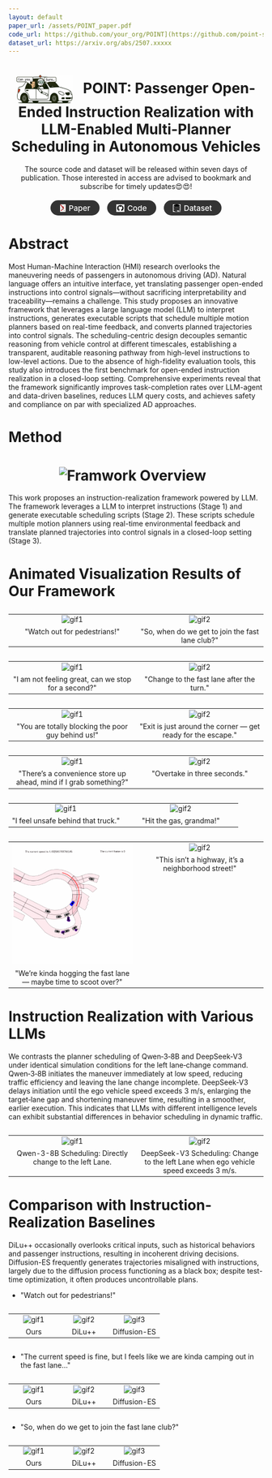 ```yaml
---
layout: default
paper_url: /assets/POINT_paper.pdf
code_url: https://github.com/your_org/POINT](https://github.com/point-scheduling/point-scheduling.github.io/
dataset_url: https://arxiv.org/abs/2507.xxxxx
---
```


<style>
/* 隐藏 header 区域里指向主页的那条站点标题链接 */
header a[href="/"], /* 如果是根目录链接 */
header .site-title, /* 如果有 site-title 之类的 class */
.navbar-brand       /* 或者 bootstrap 里叫 navbar‑brand 的 */
{
  display: none !important;
}
</style>

<style>
.pill-bar{
  text-align:center;
  margin: 1.2rem 0 2rem;
}
.pill-bar a{
  display:inline-flex;
  align-items:center;
  gap:.4em;
  padding:.45rem 1.15rem;
  margin:0 .35rem;
  background:#333;
  color:#fff !important;
  border-radius:9999px;
  font-weight:500;
  text-decoration:none;
  font-size:0.95rem;
  line-height:1;
  transition:background .15s;
}
.pill-bar a:hover{ background:#555; }
.pill-bar img, .pill-bar i{
  height:1em;
  width:auto;
}

/* 1) 隐藏指向首页的第一个裸链接 */
body > a[href="/"],
body > a[href="{{ "/" | relative_url }}"],
body > a[href^="https://anonymous-ai97.github.io"]{
  display:none !important;
}

/* 保险：如果上面仍不中，就用这个“兜底” */
body > a:first-of-type{
  display:none !important;
}
</style>





<h1 align="center"><img src="/assets/Icon.png" alt="Paper Icon" style="height:2em; vertical-align:middle; margin-right:0.5em;"> POINT: Passenger Open-Ended Instruction Realization with LLM-Enabled Multi-Planner Scheduling in Autonomous Vehicles</h1>
<p align="center"> The source code and dataset will be released within seven days of publication. Those interested in access are advised to bookmark and subscribe for timely updates😍😍! </p>


<div class="pill-bar">
  <a href="{{ page.paper_url }}"><img src="/assets/arxiv_icon.svg" alt=""> Paper</a>
  <a href="{{ page.code_url }}"><img src="/assets/github_icon.svg" alt=""> Code</a>
  <a href="{{ page.arxiv_url }}"><img src="/assets/dataset_icon.png" alt=""> Dataset</a>
</div>



# Abstract
Most Human-Machine Interaction (HMI) research overlooks the maneuvering needs of passengers in autonomous driving (AD). Natural language offers an intuitive interface, yet translating passenger open-ended instructions into control signals—without sacrificing interpretability and traceability—remains a challenge. This study proposes an innovative framework that leverages a large language model (LLM) to interpret instructions, generates executable scripts that schedule multiple motion planners based on real-time feedback, and converts planned trajectories into control signals. The scheduling-centric design decouples semantic reasoning from vehicle control at different timescales, establishing a transparent, auditable reasoning pathway from high-level instructions to low-level actions. Due to the absence of high-fidelity evaluation tools, this study also introduces the first benchmark for open-ended instruction realization in a closed-loop setting. Comprehensive experiments reveal that the framework significantly improves task-completion rates over LLM-agent and data-driven baselines, reduces LLM query costs, and achieves safety and compliance on par with specialized AD approaches.




# Method
<h1 align="center"><img src="/assets/Overview.png" alt="Framwork Overview" style="height:15em; vertical-align:middle; margin-right:0.5em;"></h1>

This work proposes an instruction-realization framework powered by LLM. The framework leverages a LLM to interpret instructions (Stage 1) and generate executable scheduling scripts (Stage 2). These scripts schedule multiple motion planners using real-time environmental feedback and translate planned trajectories into control signals in a closed-loop setting (Stage 3).







# Animated Visualization Results of Our Framework
<table style="width:100%; border:none; margin:2em 0;">
  <tr>
    <td style="text-align:center; vertical-align:top; width:50%;">
      <img src="/assets/Left_Lane_Change_1.gif" alt="gif1" style="max-width:100%; height:auto;">
      <figcaption style="margin-top:0.5em;">"Watch out for pedestrians!"</figcaption>
    </td>
    <td style="text-align:center; vertical-align:top; width:50%;">
      <img src="/assets/Left_Lane_Change_2.gif" alt="gif2" style="max-width:100%; height:auto;">
      <figcaption style="margin-top:0.5em;">"So, when do we get to join the fast lane club?"</figcaption>
    </td>
  </tr>
</table>


<table style="width:100%; border:none; margin:2em 0;">
  <tr>
    <td style="text-align:center; vertical-align:top; width:50%;">
      <img src="/assets/Pull_Over_2.gif" alt="gif1" style="max-width:100%; height:auto;">
      <figcaption style="margin-top:0.5em;">"I am not feeling great, can we stop for a second?"</figcaption>
    </td>
    <td style="text-align:center; vertical-align:top; width:50%;">
      <img src="/assets/Compositional_1.gif" alt="gif2" style="max-width:100%; height:auto;">
      <figcaption style="margin-top:0.5em;">"Change to the fast lane after the turn."</figcaption>
    </td>
  </tr>
</table>



<table style="width:100%; border:none; margin:2em 0;">
  <tr>
    <td style="text-align:center; vertical-align:top; width:50%;">
      <img src="/assets/Right_Lane_Change_1.gif" alt="gif1" style="max-width:100%; height:auto;">
      <figcaption style="margin-top:0.5em;">"You are totally blocking the poor guy behind us!"</figcaption>
    </td>
    <td style="text-align:center; vertical-align:top; width:50%;">
      <img src="/assets/Right_Lane_Change_2.gif" alt="gif2" style="max-width:100%; height:auto;">
      <figcaption style="margin-top:0.5em;">"Exit is just around the corner — get ready for the escape."</figcaption>
    </td>
  </tr>
</table>




<table style="width:100%; border:none; margin:2em 0;">
  <tr>
    <td style="text-align:center; vertical-align:top; width:50%;">
      <img src="/assets/Pull_Over_3.gif" alt="gif1" style="max-width:100%; height:auto;">
      <figcaption style="margin-top:0.5em;">"There’s a convenience store up ahead, mind if I grab something?"</figcaption>
    </td>
    <td style="text-align:center; vertical-align:top; width:50%;">
      <img src="/assets/Compositional_2.gif" alt="gif2" style="max-width:100%; height:auto;">
      <figcaption style="margin-top:0.5em;">"Overtake in three seconds."</figcaption>
    </td>
  </tr>
</table>





<table style="width:100%; border:none; margin:2em 0;">
  <tr>
    <td style="text-align:center; vertical-align:top; width:50%;">
      <img src="/assets/Left_Lane_Change_4.gif" alt="gif1" style="max-width:100%; height:auto;">
      <figcaption style="margin-top:0.5em;">"I feel unsafe behind that truck."</figcaption>
    </td>
    <td style="text-align:center; vertical-align:top; width:50%;">
      <img src="/assets/Acceleration_1.gif" alt="gif2" style="max-width:100%; height:auto;">
      <figcaption style="margin-top:0.5em;">"Hit the gas, grandma!"</figcaption>
    </td>
  </tr>
</table>


<table style="width:100%; border:none; margin:2em 0;">
  <tr>
    <td style="text-align:center; vertical-align:top; width:50%;">
      <img src="/assets/Left_Lane_Change_5.gif" alt="gif1" style="max-width:100%; height:auto;">
      <figcaption style="margin-top:0.5em;">"We’re kinda hogging the fast lane — maybe time to scoot over?"</figcaption>
    </td>
    <td style="text-align:center; vertical-align:top; width:50%;">
      <img src="/assets/Deceleration.gif" alt="gif2" style="max-width:100%; height:auto;">
      <figcaption style="margin-top:0.5em;">"This isn’t a highway, it’s a neighborhood street!"</figcaption>
    </td>
  </tr>
</table>










# Instruction Realization with Various LLMs

We contrasts the planner scheduling of Qwen‑3‑8B and DeepSeek‑V3 under identical simulation conditions for the left lane‑change command. Qwen‑3‑8B initiates the maneuver immediately at low speed, reducing traffic efficiency and leaving the lane change incomplete. DeepSeek‑V3 delays initiation until the ego vehicle speed exceeds 3 m/s, enlarging the target‑lane gap and shortening maneuver time, resulting in a smoother, earlier execution. This indicates that LLMs with different intelligence levels can exhibit substantial differences in behavior scheduling in dynamic traffic.

<table style="width:100%; border:none; margin:2em 0;">
  <tr>
    <td style="text-align:center; vertical-align:top; width:50%;">
      <img src="/assets/SLM_1.gif" alt="gif1" style="max-width:100%; height:auto;">
      <figcaption style="margin-top:0.5em;">Qwen-3-8B Scheduling: Directly change to the left Lane.</figcaption>
    </td>
    <td style="text-align:center; vertical-align:top; width:50%;">
      <img src="/assets/LLM_1.gif" alt="gif2" style="max-width:100%; height:auto;">
      <figcaption style="margin-top:0.5em;">DeepSeek-V3 Scheduling: Change to the left Lane when ego vehicle speed exceeds 3 m/s.</figcaption>
    </td>
  </tr>
</table>





# Comparison with Instruction-Realization Baselines
DiLu++ occasionally overlooks critical inputs, such as historical behaviors and passenger instructions, resulting in incoherent driving decisions. Diffusion-ES frequently generates trajectories misaligned with instructions, largely due to the diffusion process functioning as a black box; despite test-time optimization, it often produces uncontrollable plans.

- "Watch out for pedestrians!"
<table style="width:100%; border:none; margin:2em 0;">
  <tr>
    <td style="text-align:center; vertical-align:top; width:33.33%;">
      <img src="/assets/ChiTu.gif" alt="gif1" style="max-width:100%; height:auto;">
      <figcaption style="margin-top:0.5em;">Ours</figcaption>
    </td>
    <td style="text-align:center; vertical-align:top; width:33.33%;">
      <img src="/assets/DiLu++.gif" alt="gif2" style="max-width:100%; height:auto;">
      <figcaption style="margin-top:0.5em;">DiLu++</figcaption>
    </td>
    <td style="text-align:center; vertical-align:top; width:33.33%;">
      <img src="/assets/DiffusiomES.gif" alt="gif3" style="max-width:100%; height:auto;">
      <figcaption style="margin-top:0.5em;">Diffusion-ES</figcaption>
    </td>
  </tr>
</table>



- "The current speed is fine, but I feels like we are kinda camping out in the fast lane..."
  
<table style="width:100%; border:none; margin:2em 0;">
  <tr>
    <td style="text-align:center; vertical-align:top; width:33.33%;">
      <img src="/assets/ChiTu_2.gif" alt="gif1" style="max-width:100%; height:auto;">
      <figcaption style="margin-top:0.5em;">Ours</figcaption>
    </td>
    <td style="text-align:center; vertical-align:top; width:33.33%;">
      <img src="/assets/DiLu++_2.gif" alt="gif2" style="max-width:100%; height:auto;">
      <figcaption style="margin-top:0.5em;">DiLu++</figcaption>
    </td>
    <td style="text-align:center; vertical-align:top; width:33.33%;">
      <img src="/assets/DiffusionES_2.gif" alt="gif3" style="max-width:100%; height:auto;">
      <figcaption style="margin-top:0.5em;">Diffusion-ES</figcaption>
    </td>
  </tr>
</table>


- "So, when do we get to join the fast lane club?"
  
<table style="width:100%; border:none; margin:2em 0;">
  <tr>
    <td style="text-align:center; vertical-align:top; width:33.33%;">
      <img src="/assets/ChiTu_3.gif" alt="gif1" style="max-width:100%; height:auto;">
      <figcaption style="margin-top:0.5em;">Ours</figcaption>
    </td>
    <td style="text-align:center; vertical-align:top; width:33.33%;">
      <img src="/assets/DiLu++_3.gif" alt="gif2" style="max-width:100%; height:auto;">
      <figcaption style="margin-top:0.5em;">DiLu++</figcaption>
    </td>
    <td style="text-align:center; vertical-align:top; width:33.33%;">
      <img src="/assets/DiffusionES_3.gif" alt="gif3" style="max-width:100%; height:auto;">
      <figcaption style="margin-top:0.5em;">Diffusion-ES</figcaption>
    </td>
  </tr>
</table>

